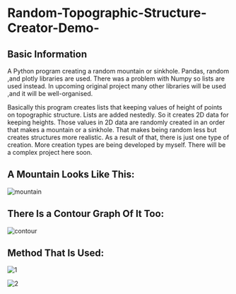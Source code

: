 # Random-Topographic-Structure-Creator-Demo-

## Basic Information
  A Python program creating a random mountain or sinkhole. Pandas, random ,and plotly libraries are used. There was a problem with Numpy so lists are used instead. In upcoming original project many other libraries will be used ,and it will be well-organised.

  Basically this program creates lists that keeping values of height of points on topographic structure. Lists are added nestedly. So it creates 2D data for keeping heights. Those values in 2D data are randomly created in an order that makes a mountain or a sinkhole. That makes being random less but creates structures more realistic. As a result of that, there is just one type of creation. More creation types are being developed by myself. There will be a complex project here soon.
  
 ## A Mountain Looks Like This:
  
  ![mountain](https://user-images.githubusercontent.com/70113249/190427030-b158f3c1-3509-40c0-8844-7e6005b51bee.jpg)
  
 ## There Is a Contour Graph Of It Too:
 
 ![contour](https://user-images.githubusercontent.com/70113249/190427908-f07773aa-568f-47da-a99f-cd6be2ef9020.jpg)

  ## Method That Is Used:
  
  ![1](https://user-images.githubusercontent.com/70113249/190429886-60e0ec47-aa2e-4070-84a6-66ad54bbe26f.jpg)

![2](https://user-images.githubusercontent.com/70113249/190429897-221e0e62-13c6-4a6b-9e10-f5527550e41c.jpg)

